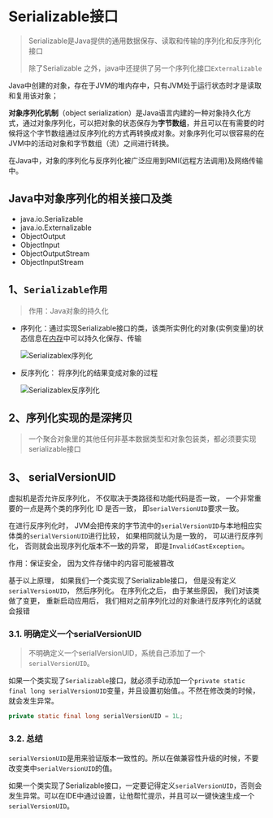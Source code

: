 # Serializable接口

> Serializable是Java提供的通用数据保存、读取和传输的序列化和反序列化接口
>
> 除了Serializable 之外，java中还提供了另一个序列化接口`Externalizable`

Java中创建的对象，存在于JVM的堆内存中，只有JVM处于运行状态时才是读取和复用该对象；

**对象序列化机制**（object serialization）是Java语言内建的一种对象持久化方式，通过对象序列化，可以把对象的状态保存为**字节数组**，并且可以在有需要的时候将这个字节数组通过反序列化的方式再转换成对象。对象序列化可以很容易的在JVM中的活动对象和字节数组（流）之间进行转换。

在Java中，对象的序列化与反序列化被广泛应用到RMI(远程方法调用)及网络传输中。

## Java中对象序列化的相关接口及类

- java.io.Serializable
- java.io.Externalizable
- ObjectOutput
- ObjectInput
- ObjectOutputStream
- ObjectInputStream

## 1、`Serializable作用`

> 作用：Java对象的持久化

- 序列化：通过实现Serializable接口的类，该类所实例化的对象(实例变量)的状态信息在[内存](https://so.csdn.net/so/search?q=内存&spm=1001.2101.3001.7020)中可以持久化保存、传输

  ![Serializablex序列化](\img\Serializablex序列化.png)

- 反序列化： 将序列化的结果变成对象的过程

  ![Serializablex反序列化](\img\Serializablex反序列化.png)

  

## 2、序列化实现的是深拷贝

> 一个聚合对象里的其他任何非基本数据类型和对象包装类，都必须要实现serializable接口





## 3、 serialVersionUID

虚拟机是否允许反序列化， 不仅取决于类路径和功能代码是否⼀致， ⼀个⾮常重要的⼀点是两个类的序列化 ID 是否⼀致， 即`serialVersionUID`要求⼀致。

在进⾏反序列化时， JVM会把传来的字节流中的`serialVersionUID`与本地相应实体类的`serialVersionUID`进⾏⽐较， 如果相同就认为是⼀致的， 可以进⾏反序列化， 否则就会出现序列化版本不⼀致的异常， 即是`InvalidCastException`。

作用：保证安全， 因为⽂件存储中的内容可能被篡改

基于以上原理， 如果我们⼀个类实现了Serializable接口， 但是没有定义`serialVersionUID`， 然后序列化。 在序列化之后， 由于某些原因， 我们对该类做了变更， 重新启动应⽤后， 我们相对之前序列化过的对象进⾏反序列化的话就会报错

### 3.1. 明确定义一个serialVersionUID

> 不明确定义一个serialVersionUID，系统自己添加了一个`serialVersionUID`。

如果一个类实现了`Serializable`接口，就必须手动添加一个`private static final long serialVersionUID`变量，并且设置初始值。。不然在修改类的时候，就会发生异常。

```java
private static final long serialVersionUID = 1L;
```

### 3.2. 总结

`serialVersionUID`是用来验证版本一致性的。所以在做兼容性升级的时候，不要改变类中`serialVersionUID`的值。

如果一个类实现了Serializable接口，一定要记得定义`serialVersionUID`，否则会发生异常。可以在IDE中通过设置，让他帮忙提示，并且可以一键快速生成一个`serialVersionUID`。